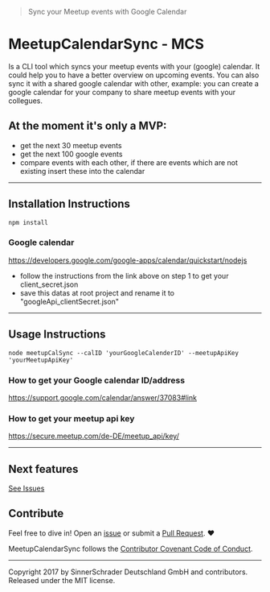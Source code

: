 > Sync your Meetup events with Google Calendar

# MeetupCalendarSync - MCS #

Is a CLI tool which syncs your meetup events with your (google) calendar.
It could help you to have a better overview on upcoming events.
You can also sync it with a shared google calendar with other,
example:
you can create a google calendar for  your company to share meetup events with your collegues.


## At the moment it's only a MVP: ##
* get the next 30 meetup events
* get the next 100 google events
* compare events with each other, if there are events which are not existing insert these into the calendar

---------------


## Installation Instructions ##
```node
npm install
```

### Google calendar ###
https://developers.google.com/google-apps/calendar/quickstart/nodejs

* follow the instructions from the link above on step 1 to get your client_secret.json
* save this datas at root project and rename it to "googleApi_clientSecret.json"

---------------


## Usage Instructions ##

```node
node meetupCalSync --calID 'yourGoogleCalenderID' --meetupApiKey 'yourMeetupApiKey'
```


### How to get your Google calendar ID/address ###
https://support.google.com/calendar/answer/37083#link


### How to get your meetup api key ###
https://secure.meetup.com/de-DE/meetup_api/key/





---------------


## Next features ##
[See Issues](https://github.com/kotzendekrabbe/meetup-tool/issues?q=is%3Aissue+is%3Aopen+label%3Afeature)



## Contribute ##
Feel free to dive in! Open an
[issue](https://github.com/kotzendekrabbe/meetup-tool/issues/new) or
submit a [Pull Request](https://github.com/kotzendekrabbe/meetup-tool/compare). ❤️

MeetupCalendarSync follows the [Contributor Covenant Code of Conduct](CODE_OF_CONDUCT.md).

---------------

Copyright 2017 by SinnerSchrader Deutschland GmbH and contributors.
Released under the MIT license.

